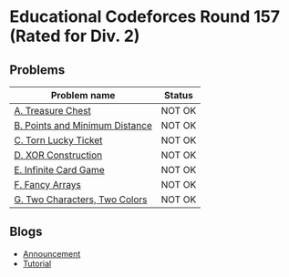 # Educational Codeforces Round 157 (Rated for Div. 2)

## Problems

|Problem name|Status|
|------------|---------|
| [A. Treasure Chest](problems/A._Treasure_Chest.md)|NOT OK|
| [B. Points and Minimum Distance](problems/B._Points_and_Minimum_Distance.md)|NOT OK|
| [C. Torn Lucky Ticket](problems/C._Torn_Lucky_Ticket.md)|NOT OK|
| [D. XOR Construction](problems/D._XOR_Construction.md)|NOT OK|
| [E. Infinite Card Game](problems/E._Infinite_Card_Game.md)|NOT OK|
| [F. Fancy Arrays](problems/F._Fancy_Arrays.md)|NOT OK|
| [G. Two Characters, Two Colors](problems/G._Two_Characters,_Two_Colors.md)|NOT OK|
## Blogs

- [Announcement](blogs/Announcement.md)
- [Tutorial](blogs/Tutorial.md)
